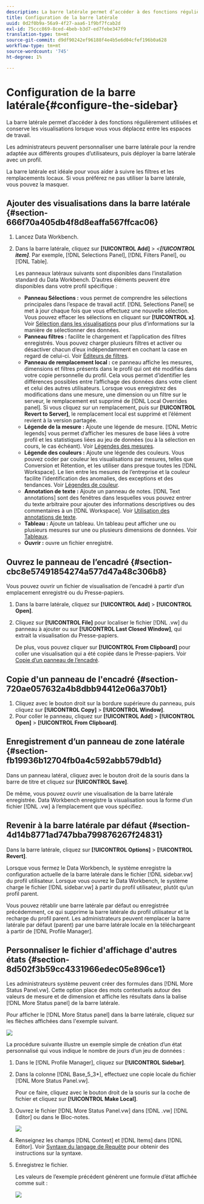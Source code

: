 ```yaml
---
description: La barre latérale permet d’accéder à des fonctions régulièrement utilisées et conserve les visualisations lorsque vous vous déplacez entre les espaces de travail.
title: Configuration de la barre latérale
uuid: 0d2f0b9a-56a9-4f27-aaa6-1f9bf7fcab2d
exl-id: 75ccc869-8ced-4beb-b3d7-ed7febe347f9
translation-type: tm+mt
source-git-commit: d9df90242ef96188f4e4b5e6d04cfef196b0a628
workflow-type: tm+mt
source-wordcount: '745'
ht-degree: 1%

---
```


# Configuration de la barre latérale{#configure-the-sidebar}

La barre latérale permet d’accéder à des fonctions régulièrement utilisées et conserve les visualisations lorsque vous vous déplacez entre les espaces de travail.

Les administrateurs peuvent personnaliser une barre latérale pour la rendre adaptée aux différents groupes d’utilisateurs, puis déployer la barre latérale avec un profil.

La barre latérale est idéale pour vous aider à suivre les filtres et les remplacements locaux. Si vous préférez ne pas utiliser la barre latérale, vous pouvez la masquer.

## Ajouter des visualisations dans la barre latérale {#section-666f70a405db4f8d8eaffa567ffcac06}

1. Lancez Data Workbench.
1. Dans la barre latérale, cliquez sur **[!UICONTROL Add]** > *&lt;**[!UICONTROL item]***. Par exemple, [!DNL Selections Panel], [!DNL Filters Panel], ou [!DNL Table].

   Les panneaux latéraux suivants sont disponibles dans l’installation standard du Data Workbench. D’autres éléments peuvent être disponibles dans votre profil spécifique :

   * **Panneau Sélections :** vous permet de comprendre les sélections principales dans l’espace de travail actif. [!DNL Selections Panel] se met à jour chaque fois que vous effectuez une nouvelle sélection. Vous pouvez effacer les sélections en cliquant sur **[!UICONTROL x]**. Voir [Sélection dans les visualisations](../../home/c-get-started/c-vis/c-sel-vis/c-sel-vis.md#concept-012870ec22c7476e9afbf3b8b2515746) pour plus d’informations sur la manière de sélectionner des données.
   * **Panneau filtres :** facilite le chargement et l’application des filtres enregistrés. Vous pouvez charger plusieurs filtres et activer ou désactiver chacun d’eux indépendamment en cochant la case en regard de celui-ci. Voir [Éditeurs de filtres](../../home/c-get-started/c-analysis-vis/c-filter-editors/c-filter-editors.md#concept-2f343ecbed8240f18b0c1f1eccef11e3).
   * **Panneau de remplacement local :** ce panneau affiche les mesures, dimensions et filtres présents dans le profil qui ont été modifiés dans votre copie personnelle du profil. Cela vous permet d’identifier les différences possibles entre l’affichage des données dans votre client et celui des autres utilisateurs. Lorsque vous enregistrez des modifications dans une mesure, une dimension ou un filtre sur le serveur, le remplacement est supprimé de [!DNL Local Overrides panel]. Si vous cliquez sur un remplacement, puis sur **[!UICONTROL Revert to Server]**, le remplacement local est supprimé et l’élément revient à la version partagée.
   * **Légende de la mesure :** Ajoute une légende de mesure. [!DNL Metric legends] vous permet d’afficher les mesures de base liées à votre profil et les statistiques liées au jeu de données (ou à la sélection en cours, le cas échéant). Voir [Légendes des mesures](../../home/c-get-started/c-analysis-vis/c-legends/c-metric-leg.md#concept-e7195bc8f7844ae295bda3a88b028d5b).
   * **Légende des couleurs :** Ajoute une légende des couleurs. Vous pouvez coder par couleur les visualisations par mesures, telles que Conversion et Rétention, et les utiliser dans presque toutes les [!DNL Workspace]. Le lien entre les mesures de l’entreprise et la couleur facilite l’identification des anomalies, des exceptions et des tendances. Voir [Légendes de couleur](../../home/c-get-started/c-analysis-vis/c-legends/c-color-leg.md#concept-f84d51dc0d6547f981d0642fc2d01358).
   * **Annotation de texte :** Ajoute un panneau de notes. [!DNL Text annotations] sont des fenêtres dans lesquelles vous pouvez entrer du texte arbitraire pour ajouter des informations descriptives ou des commentaires à un  [!DNL Workspace]. Voir [Utilisation des annotations de texte](../../home/c-get-started/c-analysis-vis/c-annots/c-text-annots.md#concept-55b4aa3e0c58470b8e3c9d452e12a777).
   * **Tableau :** Ajoute un tableau. Un tableau peut afficher une ou plusieurs mesures sur une ou plusieurs dimensions de données. Voir [Tableaux](../../home/c-get-started/c-analysis-vis/c-tables/c-tables.md#concept-c632cb8ad9724f90ac5c294d52ae667f).
   * **Ouvrir :** ouvre un fichier enregistré.

## Ouvrez le panneau de l’encadré {#section-cbc8e57491854274a577d47a48c306b8}

Vous pouvez ouvrir un fichier de visualisation de l’encadré à partir d’un emplacement enregistré ou du Presse-papiers.

1. Dans la barre latérale, cliquez sur **[!UICONTROL Add]** > **[!UICONTROL Open]**.
1. Cliquez sur **[!UICONTROL File]** pour localiser le fichier [!DNL .vw] du panneau à ajouter ou sur **[!UICONTROL Last Closed Window]**, qui extrait la visualisation du Presse-papiers.

   De plus, vous pouvez cliquer sur **[!UICONTROL From Clipboard]** pour coller une visualisation qui a été copiée dans le Presse-papiers. Voir [Copie d’un panneau de l’encadré](../../home/c-get-started/c-config-sidebar.md#section-720ae057632a4b8dbb94412e06a370b1).

## Copie d&#39;un panneau de l&#39;encadré {#section-720ae057632a4b8dbb94412e06a370b1}

1. Cliquez avec le bouton droit sur la bordure supérieure du panneau, puis cliquez sur **[!UICONTROL Copy]** > **[!UICONTROL Window]**.
1. Pour coller le panneau, cliquez sur **[!UICONTROL Add]** > **[!UICONTROL Open]** > **[!UICONTROL From Clipboard]**.

## Enregistrement d’un panneau de zone latérale {#section-fb19936b12704fb0a4c592abb579db1d}

Dans un panneau latéral, cliquez avec le bouton droit de la souris dans la barre de titre et cliquez sur **[!UICONTROL Save]**.

De même, vous pouvez ouvrir une visualisation de la barre latérale enregistrée. Data Workbench enregistre la visualisation sous la forme d’un fichier [!DNL .vw] à l’emplacement que vous spécifiez.

## Revenir à la barre latérale par défaut {#section-4d14b8771ad747bba799876267f24831}

Dans la barre latérale, cliquez sur **[!UICONTROL Options]** > **[!UICONTROL Revert]**.

Lorsque vous fermez le Data Workbench, le système enregistre la configuration actuelle de la barre latérale dans le fichier [!DNL sidebar.vw] du profil utilisateur. Lorsque vous ouvrez le Data Workbench, le système charge le fichier [!DNL sidebar.vw] à partir du profil utilisateur, plutôt qu’un profil parent.

Vous pouvez rétablir une barre latérale par défaut ou enregistrée précédemment, ce qui supprime la barre latérale du profil utilisateur et la recharge du profil parent. Les administrateurs peuvent remplacer la barre latérale par défaut (parent) par une barre latérale locale en la téléchargeant à partir de [!DNL Profile Manager].

## Personnaliser le fichier d&#39;affichage d&#39;autres états {#section-8d502f3b59cc4331966edec05e896ce1}

Les administrateurs système peuvent créer des formules dans [!DNL More Status Panel.vw]. Cette option place des mots contextuels autour des valeurs de mesure et de dimension et affiche les résultats dans la balise [!DNL More Status panel] de la barre latérale.

Pour afficher le [!DNL More Status panel] dans la barre latérale, cliquez sur les flèches affichées dans l&#39;exemple suivant.

![](assets/more_status_panel_arrows.png)

La procédure suivante illustre un exemple simple de création d’un état personnalisé qui vous indique le nombre de jours d’un jeu de données :

1. Dans le [!DNL Profile Manager], cliquez sur **[!UICONTROL Sidebar\]**.

1. Dans la colonne [!DNL Base_5_3*], effectuez une copie locale du fichier [!DNL More Status Panel.vw].

   Pour ce faire, cliquez avec le bouton droit de la souris sur la coche de fichier et cliquez sur **[!UICONTROL Make Local]**.

1. Ouvrez le fichier [!DNL More Status Panel.vw] dans [!DNL .vw] [!DNL Editor] ou dans le Bloc-notes.

   ![](assets/more_status_panel_file.png)

1. Renseignez les champs [!DNL Context] et [!DNL Items] dans [!DNL Editor]. Voir [Syntaxe du langage de Requête](../../home/c-get-started/c-qry-lang-syntx/c-qry-lang-syntx.md#concept-15d1d3f5164a47d49468c5acb7299d9f) pour obtenir des instructions sur la syntaxe.

1. Enregistrez le fichier.

   Les valeurs de l’exemple précédent génèrent une formule d’état affichée comme suit :

   ![](assets/more_status_panel.png)
